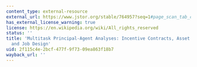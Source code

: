 ```yaml
---
content_type: external-resource
external_url: https://www.jstor.org/stable/764957?seq=1#page_scan_tab_contents
has_external_license_warning: true
license: https://en.wikipedia.org/wiki/All_rights_reserved
status: ''
title: 'Multitask Principal-Agent Analyses: Incentive Contracts, Asset Ownership,
  and Job Design'
uid: 2f115c4e-2bcf-477f-9f73-09ea863f18b7
wayback_url: ''
---
```

